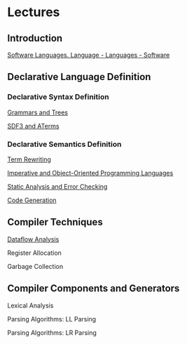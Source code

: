 # Lectures

## Introduction

[Software Languages. Language - Languages - Software](part-1-introduction/lecture-1-compilers)

## Declarative Language Definition

### Declarative Syntax Definition

[Grammars and Trees](part-2-definition/lecture-3-grammars)

[SDF3 and ATerms](part-2-definition/lecture-4-SDF)

### Declarative Semantics Definition

[Term Rewriting](part-2-definition/lecture-6-Stratego)

[Imperative and Object-Oriented Programming Languages](part-1-introduction/lecture-2-oops)

[Static Analysis and Error Checking](part-2-definition/lecture-7-analysis)

[Code Generation](part-2-definition/lecture-8-codegen)

## Compiler Techniques

[Dataflow Analysis](part-3-languages/lecture-10-flow)

Register Allocation

Garbage Collection

## Compiler Components and Generators

Lexical Analysis

Parsing Algorithms: LL Parsing

Parsing Algorithms: LR Parsing
